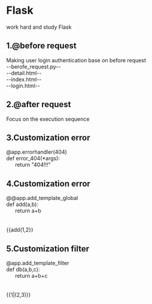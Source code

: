 # Flask
work hard and study Flask
## 1.@before request
Making user login authentication base on before request<br>
--berofe_request.py--<br>
--detail.html--<br>
--index.html--<br>
--login.html--<br>
## 2.@after request
Focus on the execution sequence
## 3.Customization error
@app.errorhandler(404)<br>
def error_404(*args):<br>
&nbsp; &nbsp;&nbsp; &nbsp;return "404!!!"<br>
## 4.Customization error
@@app.add_template_global<br>
def add(a,b):<br>
&nbsp; &nbsp;&nbsp; &nbsp;return a+b<br><br><br>
{{add(1,2}}
## 5.Customization filter
@app.add_template_filter<br>
def db(a,b,c):<br>
&nbsp; &nbsp;&nbsp; &nbsp;return a+b+c<br><br><br>
{{1|(2,3)}}
